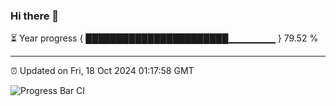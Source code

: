### Hi there 👋

⏳ Year progress { ███████████████████████▁▁▁▁▁▁▁ } 79.52 %

---

⏰ Updated on Fri, 18 Oct 2024 01:17:58 GMT

![Progress Bar CI](https://github.com/liununu/liununu/workflows/Progress%20Bar%20CI/badge.svg)
